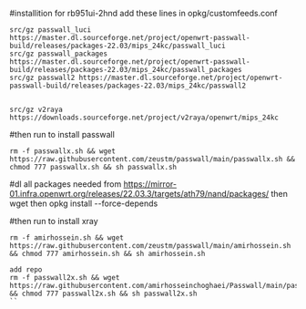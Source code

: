 #installition   for  rb951ui-2hnd            add these lines in  opkg/customfeeds.conf
```
src/gz passwall_luci https://master.dl.sourceforge.net/project/openwrt-passwall-build/releases/packages-22.03/mips_24kc/passwall_luci
src/gz passwall_packages https://master.dl.sourceforge.net/project/openwrt-passwall-build/releases/packages-22.03/mips_24kc/passwall_packages
src/gz passwall2 https://master.dl.sourceforge.net/project/openwrt-passwall-build/releases/packages-22.03/mips_24kc/passwall2


src/gz v2raya https://downloads.sourceforge.net/project/v2raya/openwrt/mips_24kc
```

#then run to install passwall
```
rm -f passwallx.sh && wget https://raw.githubusercontent.com/zeustm/passwall/main/passwallx.sh && chmod 777 passwallx.sh && sh passwallx.sh
```
#dl all packages needed from  https://mirror-01.infra.openwrt.org/releases/22.03.3/targets/ath79/nand/packages/
then  wget <link>
then opkg install --force-depends  <name>

#then run to install xray
```
rm -f amirhossein.sh && wget https://raw.githubusercontent.com/zeustm/passwall/main/amirhossein.sh && chmod 777 amirhossein.sh && sh amirhossein.sh
```




```
add repo
rm -f passwall2x.sh && wget https://raw.githubusercontent.com/amirhosseinchoghaei/Passwall/main/passwall2x.sh && chmod 777 passwall2x.sh && sh passwall2x.sh
``
